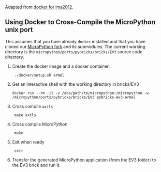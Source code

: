 Adapted from [docker for lms2012](https://github.com/ev3dev/lms2012-compat/blob/ev3dev-stretch/docker/README.md).


Using Docker to Cross-Compile the MicroPython unix port
--------------------------------------------

This assumes that you have already `docker` installed and that you have cloned
our [MicroPython fork](https://github.com/laurensvalk/micropython) and its submodules. 
The current working directory is the `micropython/ports/pybricks/bricks/EV3`
source code directory.

1. Create the docker image and a docker container.

        ./docker/setup.sh armel

2.  Get an interactive shell with the working directory in bricks/EV3

        docker run --rm -it -v /abs/path/to/micropython:/micropython -w /micropython/ports/pybricks/bricks/EV3 pybricks-ev3-armel

3. Cross compile `axtls`

        make axtls

4. Cross compile MicroPython

        make

5. Exit when ready

        exit

6. Transfer the generated MicroPython application (from the EV3 folder) to the EV3 brick and run it.